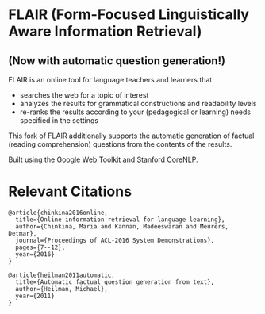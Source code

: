 # FLAIR (Form-Focused Linguistically Aware Information Retrieval)
## (Now with automatic question generation!)

FLAIR is an online tool for language teachers and learners that:
* searches the web for a topic of interest
* analyzes the results for grammatical constructions and readability levels
* re-ranks the results according to your (pedagogical or learning) needs specified in the settings

This fork of FLAIR additionally supports the automatic generation of factual (reading comprehension) questions from the contents of the results.

Built using the [Google Web Toolkit](http://www.gwtproject.org/) and [Stanford CoreNLP](https://stanfordnlp.github.io/CoreNLP/).


# Relevant Citations

```
@article{chinkina2016online,
  title={Online information retrieval for language learning},
  author={Chinkina, Maria and Kannan, Madeeswaran and Meurers, Detmar},
  journal={Proceedings of ACL-2016 System Demonstrations},
  pages={7--12},
  year={2016}
}

@article{heilman2011automatic,
  title={Automatic factual question generation from text},
  author={Heilman, Michael},
  year={2011}
}
```
